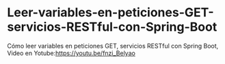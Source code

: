 # Leer-variables-en-peticiones-GET-servicios-RESTful-con-Spring-Boot
Cómo leer variables en peticiones GET, servicios RESTful con Spring Boot, Video en Yotube:https://youtu.be/fnzi_Belyao 
